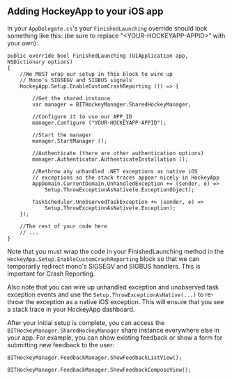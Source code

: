 ## Adding HockeyApp to your iOS app

In your `AppDelegate.cs`'s your `FinishedLaunching` override should look something like this: (be sure to replace "&lt;YOUR-HOCKEYAPP-APPID&gt;" with your own):

```
public override bool FinishedLaunching (UIApplication app, NSDictionary options)
{
	//We MUST wrap our setup in this block to wire up
	// Mono's SIGSEGV and SIGBUS signals
	HockeyApp.Setup.EnableCustomCrashReporting (() => {

		//Get the shared instance
		var manager = BITHockeyManager.SharedHockeyManager;

		//Configure it to use our APP_ID
		manager.Configure ("YOUR-HOCKEYAPP-APPID");

		//Start the manager
		manager.StartManager ();

		//Authenticate (there are other authentication options)
		manager.Authenticator.AuthenticateInstallation ();
		
		//Rethrow any unhandled .NET exceptions as native iOS 
		// exceptions so the stack traces appear nicely in HockeyApp
		AppDomain.CurrentDomain.UnhandledException += (sender, e) => 
			Setup.ThrowExceptionAsNative(e.ExceptionObject);

		TaskScheduler.UnobservedTaskException += (sender, e) => 
			Setup.ThrowExceptionAsNative(e.Exception);
	});

	//The rest of your code here
	// ...
}
```

Note that you must wrap the code in your FinishedLaunching method in the `HockeyApp.Setup.EnableCustomCrashReporting` block so that we can temporarily redirect mono's SIGSEGV and SIGBUS handlers.  This is important for Crash Reporting.

Also note that you can wire up unhandled exception and unobserved task exception events and use the `Setup.ThrowExceptionAsNative(...)` to re-throw the exception as a native iOS exception.  This will ensure that you see a stack trace in your HockeyApp dashboard.

After your initial setup is complete, you can access the `BITHockeyManager.SharedHockeyManager` share instance everywhere else in your app.  For example, you can show existing feedback or show a form for submitting new feedback to the user:

```
BITHockeyManager.FeedbackManager.ShowFeedbackListView();

BITHockeyManager.FeedbackManager.ShowFeedbackComposeView();
```

